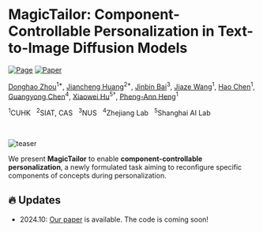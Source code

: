 # MagicTailor: Component-Controllable Personalization in Text-to-Image Diffusion Models

[![Page](https://img.shields.io/badge/Project-Website-blue?logo=googlechrome&logoColor=white)]([https://disenvisioner.github.io/](https://correr-zhou.github.io/MagicTailor/))
[![Paper](https://img.shields.io/badge/arXiv-Paper-b31b1b?logo=arxiv&logoColor=white)](https://arxiv.org/)

[Donghao Zhou](https://scholar.google.com/citations?hl=en&user=RsLS11MAAAAJ)<sup>1*</span></sup>,
[Jiancheng Huang](https://huangjch526.github.io/)<sup>2*</span></sup>,
[Jinbin Bai](https://noyii.github.io/)<sup>3</sup>,
[Jiaze Wang](https://jiazewang.com/)<sup>1</sup>,
[Hao Chen](https://scholar.google.com.hk/citations?user=tT03tysAAAAJ&hl=zh-CN)<sup>1</sup>,
[Guangyong Chen](https://guangyongchen.github.io/)<sup>4</sup>,
[Xiaowei Hu](https://xw-hu.github.io/)<sup>5&dagger;</sup>,
[Pheng-Ann Heng](http://www.cse.cuhk.edu.hk/~pheng/)<sup>1</sup>

<span class="author-block"><sup>1</sup>CUHK &nbsp;</span>
<span class="author-block"><sup>2</sup>SIAT, CAS &nbsp;</span>
<span class="author-block"><sup>3</sup>NUS &nbsp;</span>
<span class="author-block"><sup>4</sup>Zhejiang Lab &nbsp;</span>
<span class="author-block"><sup>5</sup>Shanghai AI Lab</span>

<br>

![teaser](assets/teaser.tif)

We present **MagicTailor** to enable **component-controllable personalization**, a newly formulated task aiming to reconfigure specific components of concepts during personalization.


## 🔥 Updates
- 2024.10: [Our paper](https://arxiv.org/) is available. The code is coming soon!
